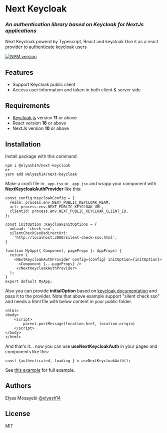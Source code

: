 # Next Keycloak

### _An authentication library based on Keycloak for NextJs applications_

Next Keycloak powerd by Typescript, React and keycloak
Use it as a react provider to authenticate keycloak users

[![NPM version](https://img.shields.io/badge/npm-v2.0.0-blue)]()

## Features

- Support Keycloak public client
- Access user information and token in both client & server side

## Requirements

- [Keycloak.js](https://www.npmjs.com/package/keycloak-js) version **11** or above
- React version **16** or above
- NextJs version **10** or above

## Installation

Install package with this command

```shell
npm i @elyash14/next-keycloak
or
yarn add @elyash14/next-keycloak
```

Make a confi file in `_app.tsx` or `_app.jsx` and wrapp your component with **NextKeycloakAuthProvider** like this:

```shell
const config:KeycloakConfig = {
  realm: process.env.NEXT_PUBLIC_KEYCLOAK_REAM,
  url: process.env.NEXT_PUBLIC_KEYCLOAK_URL,
  clientId: process.env.NEXT_PUBLIC_KEYCLOAK_CLIENT_ID,
};

const initOption :KeycloakInitOptions = {
  onLoad: 'check-sso',
  silentCheckSsoRedirectUri:
    'http://localhost:3000/silent-check-sso.html',
}

function MyApp({ Component, pageProps }: AppProps) {
  return (
    <NextKeycloakAuthProvider config={config} initOption={initOption}>
      <Component {...pageProps} />
     </NextKeycloakAuthProvider>
  );
}
export default MyApp;
```

Also you can provide **initialOption** based on [keycloak documentation](https://www.keycloak.org/docs/latest/securing_apps/index.html#_javascript_adapter) and pass it to the provider. Note that above example support "silent check sso" and needs a html file with below content in your public folder.

```shell
<html>
<body>
    <script>
        parent.postMessage(location.href, location.origin)
    </script>
</body>
</html>
```

And that's it... now you can use **useNextKeycloakAuth** in your pages and components like this:

```shell
const {authenticated, loading } = useNextKeycloakAuth();
```

See [this example](https://github.com/elyash14/next-keycloak/tree/main/example) for full example.

## Authors

Elyas Mosayebi [@elyash14](https://github.com/elyash14)

## License

MIT
